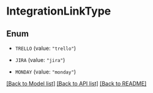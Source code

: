 # IntegrationLinkType

## Enum


* `TRELLO` (value: `"trello"`)

* `JIRA` (value: `"jira"`)

* `MONDAY` (value: `"monday"`)


[[Back to Model list]](../README.md#documentation-for-models) [[Back to API list]](../README.md#documentation-for-api-endpoints) [[Back to README]](../README.md)


